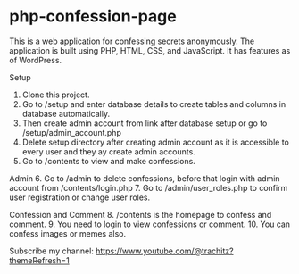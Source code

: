 # php-confession-page
This is a web application for confessing secrets anonymously. The application is built using PHP, HTML, CSS, and JavaScript.  It has features as of WordPress. 

Setup
1. Clone this project.
2. Go to /setup and enter database details to create tables and columns in database automatically.
3. Then create admin account from link after database setup or go to /setup/admin_account.php
4. Delete setup directory after creating admin account as it is accessible to every user and they ay create admin accounts.
5. Go to /contents to view and make confessions.

Admin
6. Go to /admin to delete confessions, before that login with admin account from /contents/login.php
7. Go to /admin/user_roles.php to confirm user registration or change user roles.

Confession and Comment
8. /contents is the homepage to confess and comment.
9. You need to login to view confessions or comment.
10. You can confess images or memes also.

Subscribe my channel: https://www.youtube.com/@trachitz?themeRefresh=1
